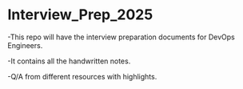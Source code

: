 # Interview_Prep_2025

-This repo will have the interview preparation documents for DevOps Engineers.

-It contains all the handwritten notes.

-Q/A from different resources with highlights.
